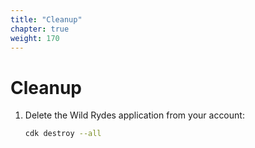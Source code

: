 ```yaml
---
title: "Cleanup"
chapter: true
weight: 170
---
```


# Cleanup

1. Delete the Wild Rydes application from your account:

   ```sh
   cdk destroy --all
   ```
